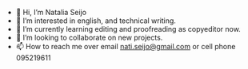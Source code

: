 - 👋 Hi, I’m Natalia Seijo
- 👀 I’m interested in english, and technical writing.
- 🌱 I’m currently learning editing and proofreading as copyeditor now.
- 💞️ I’m looking to collaborate on new projects.
- 📫 How to reach me over email nati.seijo@gmail.com or cell phone 095219611

<!---
magnolianat/magnolianat is a ✨ special ✨ repository because its `README.md` (this file) appears on your GitHub profile.
You can click the Preview link to take a look at your changes.
--->
